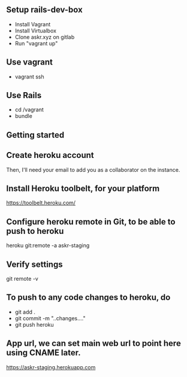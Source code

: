 ##  Setup rails-dev-box
* Install Vagrant
* Install Virtualbox
* Clone askr.xyz on gitlab
* Run "vagrant up"

## Use vagrant
* vagrant ssh

## Use Rails
* cd /vagrant
* bundle

## Getting started

## Create heroku account
Then, I'll need your email to add you as a collaborator on the instance.

## Install Heroku toolbelt, for your platform
https://toolbelt.heroku.com/

## Configure heroku remote in Git, to be able to push to heroku
heroku git:remote -a askr-staging

## Verify settings
git remote -v

## To push to any code changes to heroku, do
* git add .
* git commit -m "..changes...."
* git push heroku

## App url, we can set main web url to point here using CNAME later.
https://askr-staging.herokuapp.com